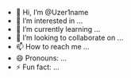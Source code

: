 - 👋 Hi, I’m @Uzer1name
- 👀 I’m interested in ...
- 🌱 I’m currently learning ...
- 💞️ I’m looking to collaborate on ...
- 📫 How to reach me ...
- 😄 Pronouns: ...
- ⚡ Fun fact: ...

<!---
Uzer1name/Uzer1name is a ✨ special ✨ repository because its `README.md` (this file) appears on your GitHub profile.
You can click the Preview link to take a look at your changes.
--->
